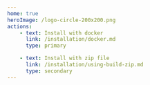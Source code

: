 ```yaml
---
home: true
heroImage: /logo-circle-200x200.png
actions:
    - text: Install with docker
      link: /installation/docker.md
      type: primary

    - text: Install with zip file
      link: /installation/using-build-zip.md
      type: secondary
---
```

